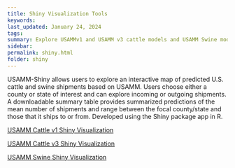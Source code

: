 ```yaml
---
title: Shiny Visualization Tools
keywords:
last_updated: January 24, 2024
tags:
summary: Explore USAMMv1 and USAMM v3 cattle models and USAMM Swine model and respective data with the Shiny visualization tool
sidebar: 
permalink: shiny.html
folder: shiny
---
```


USAMM-Shiny allows users to explore an interactive map of predicted U.S. cattle and swine shipments based on USAMM.  Users choose either a county or state of interest and can explore incoming or outgoing shipments.  A downloadable summary table provides summarized predictions of the mean number of shipments and range between the focal county/state and those that it ships to or from.  Developed using the Shiny package app in R.

<a href="https://usamm-gen-net.shinyapps.io/usamm-gen-net/" class="btn btn-primary">USAMM Cattle v1 Shiny Visualization</a>

<a href="https://usamm-gen-net.shinyapps.io/v3ShinyApp_1000Nets/" class="btn btn-primary">USAMM Cattle v3 Shiny Visualization</a>

<a href="https://usamm-gen-net.shinyapps.io/SwineUSAMMShiny/" class="btn btn-primary">USAMM Swine Shiny Visualization</a>
